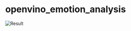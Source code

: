 # openvino_emotion_analysis
![Result](https://github.com/apthagowda97/openvino_emotion_analysis/blob/master/result.gif)
